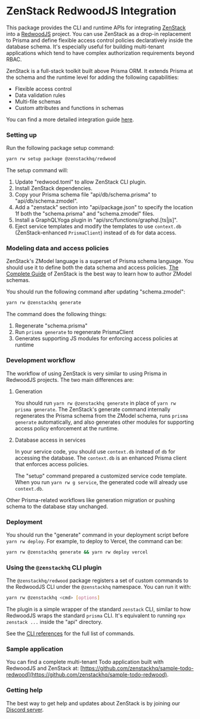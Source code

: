 # ZenStack RedwoodJS Integration

This package provides the CLI and runtime APIs for integrating [ZenStack](https://zenstack.dev) into a [RedwoodJS](https://redwoodjs.com/) project. You can use ZenStack as a drop-in replacement to Prisma and define flexible access control policies declaratively inside the database schema. It's especially useful for building multi-tenant applications which tend to have complex authorization requirements beyond RBAC.

ZenStack is a full-stack toolkit built above Prisma ORM. It extends Prisma at the schema and the runtime level for adding the following capabilities:

-   Flexible access control
-   Data validation rules
-   Multi-file schemas
-   Custom attributes and functions in schemas

You can find a more detailed integration guide [here](https://zenstack.dev/docs/guides/redwood).

### Setting up

Run the following package setup command:

```bash
yarn rw setup package @zenstackhq/redwood
```

The setup command will:

1. Update "redwood.toml" to allow ZenStack CLI plugin.
1. Install ZenStack dependencies.
1. Copy your Prisma schema file "api/db/schema.prisma" to "api/db/schema.zmodel".
1. Add a "zenstack" section into "api/package.json" to specify the location 1f both the "schema.prisma" and "schema.zmodel" files.
1. Install a GraphQLYoga plugin in "api/src/functions/graphql.[ts|js]".
1. Eject service templates and modify the templates to use `context.db` (ZenStack-enhanced `PrismaClient`) instead of `db` for data access.

### Modeling data and access policies

ZenStack's ZModel language is a superset of Prisma schema language. You should use it to define both the data schema and access policies. [The Complete Guide](https://zenstack.dev/docs/the-complete-guide/part1/) of ZenStack is the best way to learn how to author ZModel schemas.

You should run the following command after updating "schema.zmodel":

```bash
yarn rw @zenstackhq generate
```

The command does the following things:

1. Regenerate "schema.prisma"
2. Run `prisma generate` to regenerate PrismaClient
3. Generates supporting JS modules for enforcing access policies at runtime

<!-- You can also use the

```bash
yarn rw @zenstackhq sample
```

command to browse a list of sample schemas and create from them. -->

### Development workflow

The workflow of using ZenStack is very similar to using Prisma in RedwoodJS projects. The two main differences are:

1. Generation

    You should run `yarn rw @zenstackhq generate` in place of `yarn rw prisma generate`. The ZenStack's generate command internally regenerates the Prisma schema from the ZModel schema, runs `prisma generate` automatically, and also generates other modules for supporting access policy enforcement at the runtime.

2. Database access in services

    In your service code, you should use `context.db` instead of `db` for accessing the database. The `context.db` is an enhanced Prisma client that enforces access policies.

    The "setup" command prepared a customized service code template. When you run `yarn rw g service`, the generated code will already use `context.db`.

Other Prisma-related workflows like generation migration or pushing schema to the database stay unchanged.

### Deployment

You should run the "generate" command in your deployment script before `yarn rw deploy`. For example, to deploy to Vercel, the command can be:

```bash
yarn rw @zenstackhq generate && yarn rw deploy vercel
```

### Using the `@zenstackhq` CLI plugin

The `@zenstackhq/redwood` package registers a set of custom commands to the RedwoodJS CLI under the `@zenstackhq` namespace. You can run it with:

```bash
yarn rw @zenstackhq <cmd> [options]
```

The plugin is a simple wrapper of the standard `zenstack` CLI, similar to how RedwoodJS wraps the standard `prisma` CLI. It's equivalent to running `npx zenstack ...` inside the "api" directory.

See the [CLI references](https://zenstack.dev/docs/reference/cli) for the full list of commands.

### Sample application

You can find a complete multi-tenant Todo application built with RedwoodJS and ZenStack at: [https://github.com/zenstackhq/sample-todo-redwood](https://github.com/zenstackhq/sample-todo-redwood).

### Getting help

The best way to get help and updates about ZenStack is by joining our [Discord server](https://discord.gg/Ykhr738dUe).
